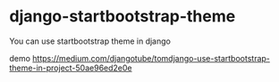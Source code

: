 # django-startbootstrap-theme
You can use startbootstrap theme in django

demo https://medium.com/djangotube/tomdjango-use-startbootstrap-theme-in-project-50ae96ed2e0e

